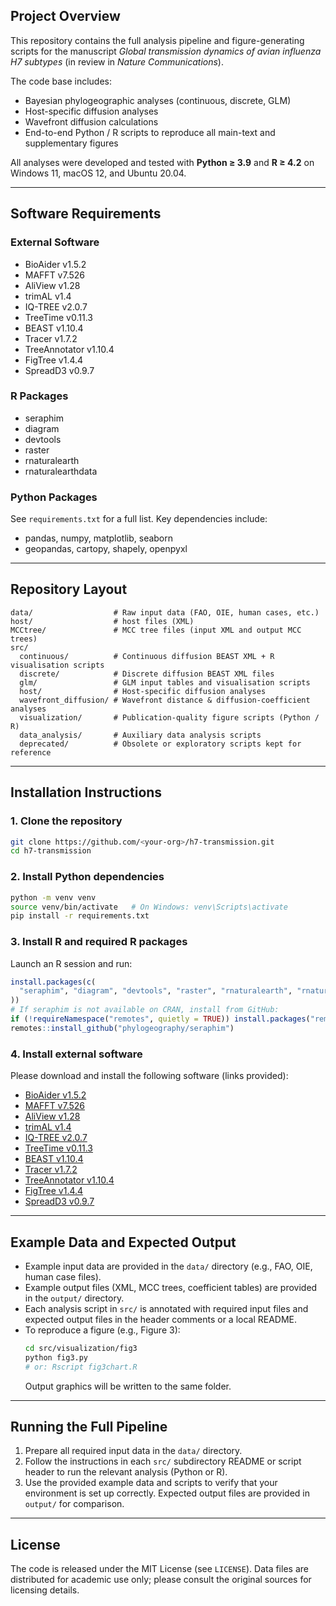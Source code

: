## Project Overview
This repository contains the full analysis pipeline and figure-generating scripts for the manuscript *Global transmission dynamics of avian influenza H7 subtypes* (in review in *Nature Communications*).

The code base includes:
- Bayesian phylogeographic analyses (continuous, discrete, GLM)
- Host-specific diffusion analyses
- Wavefront diffusion calculations
- End-to-end Python / R scripts to reproduce all main-text and supplementary figures

All analyses were developed and tested with **Python ≥ 3.9** and **R ≥ 4.2** on Windows 11, macOS 12, and Ubuntu 20.04.

---

## Software Requirements

### External Software
- BioAider v1.5.2
- MAFFT v7.526
- AliView v1.28
- trimAL v1.4
- IQ-TREE v2.0.7
- TreeTime v0.11.3
- BEAST v1.10.4
- Tracer v1.7.2
- TreeAnnotator v1.10.4
- FigTree v1.4.4
- SpreadD3 v0.9.7

### R Packages
- seraphim
- diagram
- devtools
- raster
- rnaturalearth
- rnaturalearthdata

### Python Packages
See `requirements.txt` for a full list. Key dependencies include:
- pandas, numpy, matplotlib, seaborn
- geopandas, cartopy, shapely, openpyxl

---

## Repository Layout
```
data/                  # Raw input data (FAO, OIE, human cases, etc.)
host/                  # host files (XML)
MCCtree/               # MCC tree files (input XML and output MCC trees)
src/
  continuous/          # Continuous diffusion BEAST XML + R visualisation scripts
  discrete/            # Discrete diffusion BEAST XML files
  glm/                 # GLM input tables and visualisation scripts
  host/                # Host-specific diffusion analyses
  wavefront_diffusion/ # Wavefront distance & diffusion-coefficient analyses
  visualization/       # Publication-quality figure scripts (Python / R)
  data_analysis/       # Auxiliary data analysis scripts
  deprecated/          # Obsolete or exploratory scripts kept for reference
```

---

## Installation Instructions

### 1. Clone the repository
```bash
git clone https://github.com/<your-org>/h7-transmission.git
cd h7-transmission
```

### 2. Install Python dependencies
```bash
python -m venv venv
source venv/bin/activate   # On Windows: venv\Scripts\activate
pip install -r requirements.txt
```

### 3. Install R and required R packages
Launch an R session and run:
```r
install.packages(c(
  "seraphim", "diagram", "devtools", "raster", "rnaturalearth", "rnaturalearthdata"
))
# If seraphim is not available on CRAN, install from GitHub:
if (!requireNamespace("remotes", quietly = TRUE)) install.packages("remotes")
remotes::install_github("phylogeography/seraphim")
```

### 4. Install external software
Please download and install the following software (links provided):
- [BioAider v1.5.2](https://github.com/bioaider/BioAider)
- [MAFFT v7.526](https://mafft.cbrc.jp/alignment/software/)
- [AliView v1.28](https://ormbunkar.se/aliview/)
- [trimAL v1.4](http://trimal.cgenomics.org/)
- [IQ-TREE v2.0.7](http://www.iqtree.org/)
- [TreeTime v0.11.3](https://github.com/neherlab/treetime)
- [BEAST v1.10.4](https://beast.community/)
- [Tracer v1.7.2](https://beast.community/tracer)
- [TreeAnnotator v1.10.4](https://beast.community/treeannotator)
- [FigTree v1.4.4](https://github.com/rambaut/figtree/releases)
- [SpreadD3 v0.9.7](https://rega.kuleuven.be/cev/ecv/software/spreadd3)

---

## Example Data and Expected Output
- Example input data are provided in the `data/` directory (e.g., FAO, OIE, human case files).
- Example output files (XML, MCC trees, coefficient tables) are provided in the `output/` directory.
- Each analysis script in `src/` is annotated with required input files and expected output files in the header comments or a local README.
- To reproduce a figure (e.g., Figure 3):
  ```bash
  cd src/visualization/fig3
  python fig3.py
  # or: Rscript fig3chart.R
  ```
  Output graphics will be written to the same folder.

---

## Running the Full Pipeline
1. Prepare all required input data in the `data/` directory.
2. Follow the instructions in each `src/` subdirectory README or script header to run the relevant analysis (Python or R).
3. Use the provided example data and scripts to verify that your environment is set up correctly. Expected output files are provided in `output/` for comparison.

---

## License
The code is released under the MIT License (see `LICENSE`). Data files are distributed for academic use only; please consult the original sources for licensing details.
